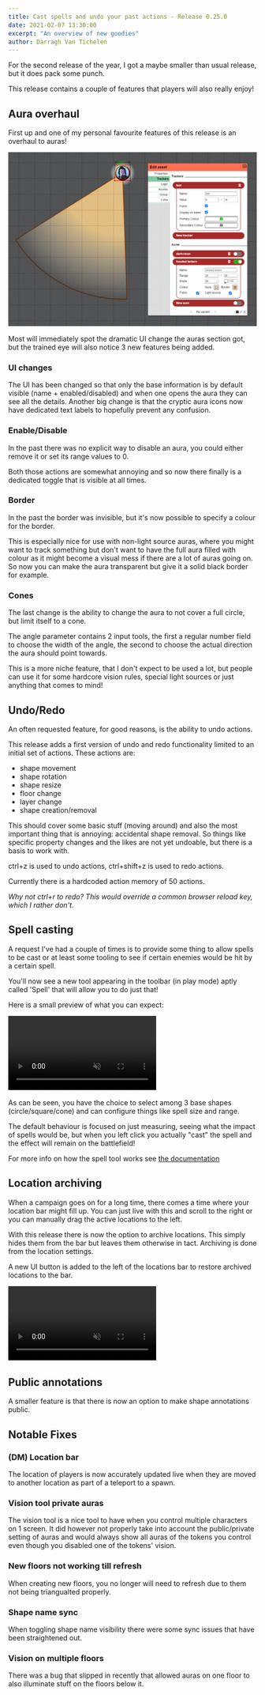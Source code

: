 ```yaml
---
title: Cast spells and undo your past actions - Release 0.25.0
date: 2021-02-07 13:30:00
excerpt: "An overview of new goodies"
author: Darragh Van Tichelen
---
```


For the second release of the year, I got a maybe smaller than usual release, but it does pack some punch.

This release contains a couple of features that players will also really enjoy!

## Aura overhaul

First up and one of my personal favourite features of this release is an overhaul to auras!

![Alt](../docs/game/assets/edit-asset-trackers.png)

Most will immediately spot the dramatic UI change the auras section got, but the trained eye will also notice 3 new features being added.

### UI changes

The UI has been changed so that only the base information is by default visible (name + enabled/disabled) and when one opens the aura they can see all the details.
Another big change is that the cryptic aura icons now have dedicated text labels to hopefully prevent any confusion.

### Enable/Disable

In the past there was no explicit way to disable an aura, you could either remove it or set its range values to 0.

Both those actions are somewhat annoying and so now there finally is a dedicated toggle that is visible at all times.

### Border

In the past the border was invisible, but it's now possible to specify a colour for the border.

This is especially nice for use with non-light source auras, where you might want to track something but don't want to have the full aura filled with colour as it might become a visual mess if there are a lot of auras going on. So now you can make the aura transparent but give it a solid black border for example.

### Cones

The last change is the ability to change the aura to not cover a full circle, but limit itself to a cone.

The angle parameter contains 2 input tools, the first a regular number field to choose the width of the angle,
the second to choose the actual direction the aura should point towards.

This is a more niche feature, that I don't expect to be used a lot, but people can use it for some hardcore vision rules, special light sources or just anything that comes to mind!

## Undo/Redo

An often requested feature, for good reasons, is the ability to undo actions.

This release adds a first version of undo and redo functionality limited to an initial set of actions.
These actions are:

-   shape movement
-   shape rotation
-   shape resize
-   floor change
-   layer change
-   shape creation/removal

This should cover some basic stuff (moving around) and also the most important thing that is annoying: accidental shape removal.
So things like specific property changes and the likes are not yet undoable, but there is a basis to work with.

ctrl+z is used to undo actions, ctrl+shift+z is used to redo actions.

Currently there is a hardcoded action memory of 50 actions.

_Why not ctrl+r to redo? This would override a common browser reload key, which I rather don't._

## Spell casting

A request I've had a couple of times is to provide some thing to allow spells to be cast or at least some tooling to see if certain enemies would be hit by a certain spell.

You'll now see a new tool appearing in the toolbar (in play mode) aptly called 'Spell' that will allow you to do just that!

Here is a small preview of what you can expect:

<video autoplay loop muted style="max-width: 680px;">
   <source src="/blog/release-0.25/spell.webm" type="video/webm">
   <source src="/blog/release-0.25/spell.mp4" type="video/mp4">
</video>

As can be seen, you have the choice to select among 3 base shapes (circle/square/cone) and can configure things like spell size and range.

The default behaviour is focused on just measuring, seeing what the impact of spells would be,
but when you left click you actually "cast" the spell and the effect will remain on the battlefield!

For more info on how the spell tool works see [the documentation](/docs/tools/spell/)

## Location archiving

When a campaign goes on for a long time, there comes a time where your location bar might fill up.
You can just live with this and scroll to the right or you can manually drag the active locations to the left.

With this release there is now the option to archive locations. This simply hides them from the bar but leaves them otherwise in tact.
Archiving is done from the location settings.

A new UI button is added to the left of the locations bar to restore archived locations to the bar.

<video autoplay loop muted style="max-width: 680px;">
   <source src="/blog/release-0.25/archive.webm" type="video/webm">
   <source src="/blog/release-0.25/archive.mp4" type="video/mp4">
</video>

## Public annotations

A smaller feature is that there is now an option to make shape annotations public.

## Notable Fixes

### (DM) Location bar

The location of players is now accurately updated live when they are moved to another location as part of a teleport to a spawn.

### Vision tool private auras

The vision tool is a nice tool to have when you control multiple characters on 1 screen.
It did however not properly take into account the public/private setting of auras and would always show all auras of the tokens you control even though you disabled one of the tokens' vision.

### New floors not working till refresh

When creating new floors, you no longer will need to refresh due to them not being triangualted properly.

### Shape name sync

When toggling shape name visibility there were some sync issues that have been straightened out.

### Vision on multiple floors

There was a bug that slipped in recently that allowed auras on one floor to also illuminate stuff on the floors below it.
